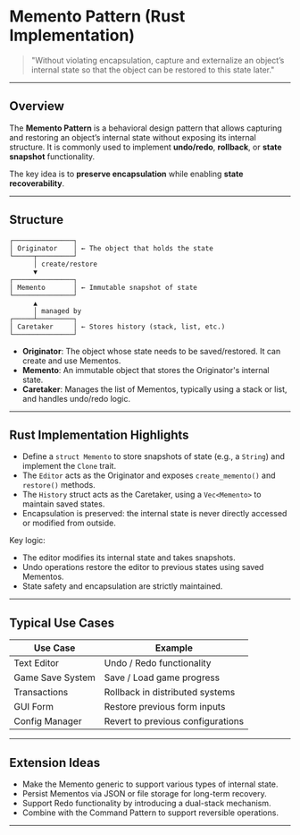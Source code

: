 # Memento Pattern (Rust Implementation)

> "Without violating encapsulation, capture and externalize an object’s internal state so that the object can be restored to this state later."

---

## Overview

The **Memento Pattern** is a behavioral design pattern that allows capturing and restoring an object’s internal state without exposing its internal structure. It is commonly used to implement **undo/redo**, **rollback**, or **state snapshot** functionality.

The key idea is to **preserve encapsulation** while enabling **state recoverability**.

---

## Structure

```text
┌───────────────┐
│ Originator    │ ← The object that holds the state
└─────┬─────────┘
      │ create/restore
      ▼
┌───────────────┐
│ Memento       │ ← Immutable snapshot of state
└───────────────┘
      ▲
      │ managed by
┌─────┴─────────┐
│ Caretaker     │ ← Stores history (stack, list, etc.)
└───────────────┘
```

- **Originator**: The object whose state needs to be saved/restored. It can create and use Mementos.
- **Memento**: An immutable object that stores the Originator's internal state.
- **Caretaker**: Manages the list of Mementos, typically using a stack or list, and handles undo/redo logic.

---

## Rust Implementation Highlights

- Define a `struct Memento` to store snapshots of state (e.g., a `String`) and implement the `Clone` trait.
- The `Editor` acts as the Originator and exposes `create_memento()` and `restore()` methods.
- The `History` struct acts as the Caretaker, using a `Vec<Memento>` to maintain saved states.
- Encapsulation is preserved: the internal state is never directly accessed or modified from outside.

Key logic:

- The editor modifies its internal state and takes snapshots.
- Undo operations restore the editor to previous states using saved Mementos.
- State safety and encapsulation are strictly maintained.

---

## Typical Use Cases

| Use Case         | Example                          |
|------------------|----------------------------------|
| Text Editor      | Undo / Redo functionality        |
| Game Save System | Save / Load game progress        |
| Transactions     | Rollback in distributed systems  |
| GUI Form         | Restore previous form inputs     |
| Config Manager   | Revert to previous configurations|

---

## Extension Ideas

- Make the Memento generic to support various types of internal state.
- Persist Mementos via JSON or file storage for long-term recovery.
- Support Redo functionality by introducing a dual-stack mechanism.
- Combine with the Command Pattern to support reversible operations.

---
